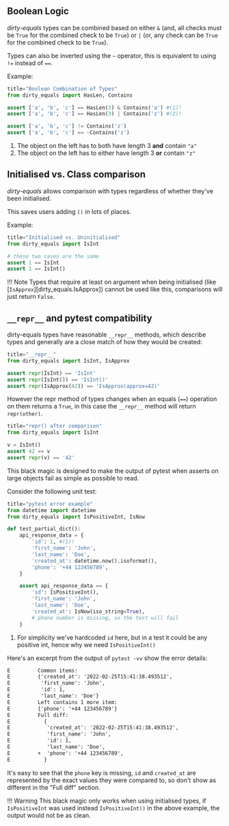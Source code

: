 ## Boolean Logic

*dirty-equals* types can be combined based on either `&` 
(and, all checks must be `True` for the combined check to be `True`) or `|` 
(or, any check can be `True` for the combined check to be `True`).

Types can also be inverted using the `~` operator, this is equivalent to using `!=` instead of `==`.

Example:
```py
title="Boolean Combination of Types"
from dirty_equals import HasLen, Contains

assert ['a', 'b', 'c'] == HasLen(3) & Contains('a') #(1)!
assert ['a', 'b', 'c'] == HasLen(3) | Contains('z') #(2)!

assert ['a', 'b', 'c'] != Contains('z')
assert ['a', 'b', 'c'] == ~Contains('z')
```

1. The object on the left has to both have length 3 **and** contain `"a"`
2. The object on the left has to either have length 3 **or** contain `"z"`

## Initialised vs. Class comparison

*dirty-equals* allows comparison with types regardless of whether they've been initialised.

This saves users adding `()` in lots of places.

Example:

```py
title="Initialised vs. Uninitialised"
from dirty_equals import IsInt

# these two cases are the same
assert 1 == IsInt
assert 1 == IsInt()
```

!!! Note
    Types that require at least on argument when being initialised (like [`IsApprox`][dirty_equals.IsApprox])
    cannot be used like this, comparisons will just return `False`.

## `__repr__` and pytest compatibility

dirty-equals types have reasonable `__repr__` methods, which describe types and generally are a close match
of how they would be created:

```py
title="__repr__"
from dirty_equals import IsInt, IsApprox

assert repr(IsInt) == 'IsInt'
assert repr(IsInt()) == 'IsInt()'
assert repr(IsApprox(42)) == 'IsApprox(approx=42)'
```

However the repr method of types changes when an equals (`==`) operation on them returns a `True`, in this case
the `__repr__` method will return `repr(other)`.

```py
title="repr() after comparison"
from dirty_equals import IsInt

v = IsInt()
assert 42 == v
assert repr(v) == '42'
```

This black magic is designed to make the output of pytest when asserts on large objects fail as simple as 
possible to read.

Consider the following unit test:

```py
title="pytest error example"
from datetime import datetime
from dirty_equals import IsPositiveInt, IsNow

def test_partial_dict():
    api_response_data = {
        'id': 1, #(1)!
        'first_name': 'John',
        'last_name': 'Doe',
        'created_at': datetime.now().isoformat(),
        'phone': '+44 123456789',
    }

    assert api_response_data == {
        'id': IsPositiveInt(),
        'first_name': 'John',
        'last_name': 'Doe',
        'created_at': IsNow(iso_string=True),
        # phone number is missing, so the test will fail
    }
```

1. For simplicity we've hardcoded `id` here, but in a test it could be any positive int, 
   hence why we need `IsPositiveInt()`

Here's an excerpt from the output of `pytest -vv` show the error details:

```txt title="pytest output"
E         Common items:
E         {'created_at': '2022-02-25T15:41:38.493512',
E          'first_name': 'John',
E          'id': 1,
E          'last_name': 'Doe'}
E         Left contains 1 more item:
E         {'phone': '+44 123456789'}
E         Full diff:
E           {
E            'created_at': '2022-02-25T15:41:38.493512',
E            'first_name': 'John',
E            'id': 1,
E            'last_name': 'Doe',
E         +  'phone': '+44 123456789',
E           }
```

It's easy to see that the `phone` key is missing, `id` and `created_at` are represented by the exact
values they were compared to, so don't show as different in the "Full diff" section.

!!! Warning
    This black magic only works when using initialised types, if `IsPositiveInt` was used instead `IsPositiveInt()`
    in the above example, the output would not be as clean.
